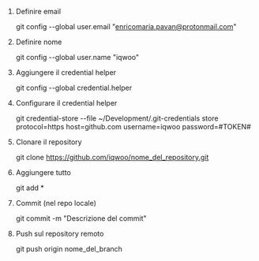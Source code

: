 1. Definire email

    git config --global user.email "enricomaria.pavan@protonmail.com"
    
2. Definire nome

    git config --global user.name "iqwoo"
    
3. Aggiungere il credential helper

    git config --global credential.helper
    
4. Configurare il credential helper

    git credential-store --file ~/Development/.git-credentials store
    protocol=https
    host=github.com
    username=iqwoo
    password=#TOKEN#
    
5. Clonare il repository

    git clone https://github.com/iqwoo/nome_del_repository.git
    
6. Aggiungere tutto

    git add *
    
7. Commit (nel repo locale)

    git commit -m "Descrizione del commit"
    
8. Push sul repository remoto

    git push origin nome_del_branch
    

